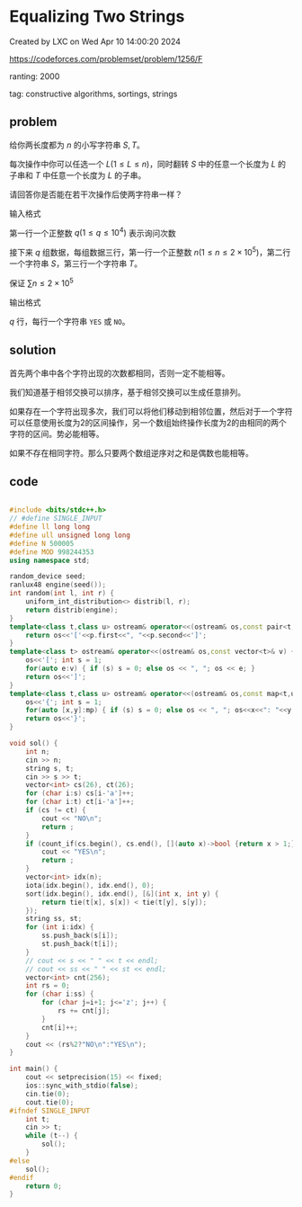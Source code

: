 # Equalizing Two Strings

Created by LXC on Wed Apr 10 14:00:20 2024

https://codeforces.com/problemset/problem/1256/F

ranting: 2000

tag: constructive algorithms, sortings, strings

## problem


给你两长度都为 $n$ 的小写字符串 $S, T$。

每次操作中你可以任选一个 $L (1\le L\le n)$，同时翻转 $S$ 中的任意一个长度为 $L$ 的子串和 $T$ 中任意一个长度为 $L$ 的子串。

请回答你是否能在若干次操作后使两字符串一样？

输入格式

第一行一个正整数 $q(1\le q\le 10^4)$ 表示询问次数

接下来 $q$ 组数据，每组数据三行，第一行一个正整数 $n(1\le n\le 2\times 10^5)$，第二行一个字符串 $S$，第三行一个字符串 $T$。

保证 $\sum n\le 2\times 10^5$

输出格式

$q$ 行，每行一个字符串 ``YES`` 或 ``NO``。

## solution

首先两个串中各个字符出现的次数都相同，否则一定不能相等。

我们知道基于相邻交换可以排序，基于相邻交换可以生成任意排列。

如果存在一个字符出现多次，我们可以将他们移动到相邻位置，然后对于一个字符可以任意使用长度为2的区间操作，另一个数组始终操作长度为2的由相同的两个字符的区间。势必能相等。

如果不存在相同字符。那么只要两个数组逆序对之和是偶数也能相等。

## code

``` cpp

#include <bits/stdc++.h>
// #define SINGLE_INPUT
#define ll long long
#define ull unsigned long long
#define N 500005
#define MOD 998244353
using namespace std;

random_device seed;
ranlux48 engine(seed());
int random(int l, int r) {
    uniform_int_distribution<> distrib(l, r);
    return distrib(engine);
}
template<class t,class u> ostream& operator<<(ostream& os,const pair<t,u>& p) {
    return os<<'['<<p.first<<", "<<p.second<<']';
}
template<class t> ostream& operator<<(ostream& os,const vector<t>& v) {
    os<<'['; int s = 1;
    for(auto e:v) { if (s) s = 0; else os << ", "; os << e; }
    return os<<']';
}
template<class t,class u> ostream& operator<<(ostream& os,const map<t,u>& mp){
    os<<'{'; int s = 1;
    for(auto [x,y]:mp) { if (s) s = 0; else os << ", "; os<<x<<": "<<y; }
    return os<<'}';
}

void sol() {
    int n;
    cin >> n;
    string s, t;
    cin >> s >> t;
    vector<int> cs(26), ct(26);
    for (char i:s) cs[i-'a']++;
    for (char i:t) ct[i-'a']++;
    if (cs != ct) {
        cout << "NO\n";
        return ;
    }
    if (count_if(cs.begin(), cs.end(), [](auto x)->bool {return x > 1;}) > 0) {
        cout << "YES\n";
        return ;
    }
    vector<int> idx(n);
    iota(idx.begin(), idx.end(), 0);
    sort(idx.begin(), idx.end(), [&](int x, int y) {
        return tie(t[x], s[x]) < tie(t[y], s[y]);
    });
    string ss, st;
    for (int i:idx) {
        ss.push_back(s[i]);
        st.push_back(t[i]);
    }
    // cout << s << " " << t << endl;
    // cout << ss << " " << st << endl;
    vector<int> cnt(256);
    int rs = 0;
    for (char i:ss) {
        for (char j=i+1; j<='z'; j++) {
            rs += cnt[j];
        }
        cnt[i]++;
    }
    cout << (rs%2?"NO\n":"YES\n");
}

int main() {
    cout << setprecision(15) << fixed;
    ios::sync_with_stdio(false);
    cin.tie(0);
    cout.tie(0);
#ifndef SINGLE_INPUT
    int t;
    cin >> t;
    while (t--) {
        sol();
    }
#else
    sol();
#endif
    return 0;
}

```
